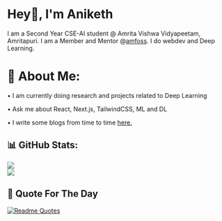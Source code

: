 # Hey👋, I'm Aniketh
I am a Second Year CSE-AI student @ Amrita Vishwa Vidyapeetam, Amritapuri. I am a Member and Mentor @[amfoss](https://amfoss.in/). I do webdev and Deep Learning.


# 💫 About Me:
• I am currently doing research and projects related to Deep Learning

• Ask me about React, Next.js, TailwindCSS, ML and DL 

• I write some blogs from time to time [here.]([url](https://anikethvijesh-blog.vercel.app/))

## 📊 GitHub Stats:
![](https://github-readme-streak-stats.herokuapp.com/?user=TheHuntsman4&theme=shadow_red&hide_border=false)
<br/>
![](https://github-readme-stats.vercel.app/api/top-langs/?username=TheHuntsman4&theme=shadow_red&hide_border=false&include_all_commits=true&count_private=true)

## 💭 Quote For The Day
[![Readme Quotes](https://quotes-github-readme.vercel.app/api?type=horizontal&theme=dracula)](https://github.com/piyushsuthar/github-readme-quotes)



<!-- Proudly created with GPRM ( https://gprm.itsvg.in ) -->
